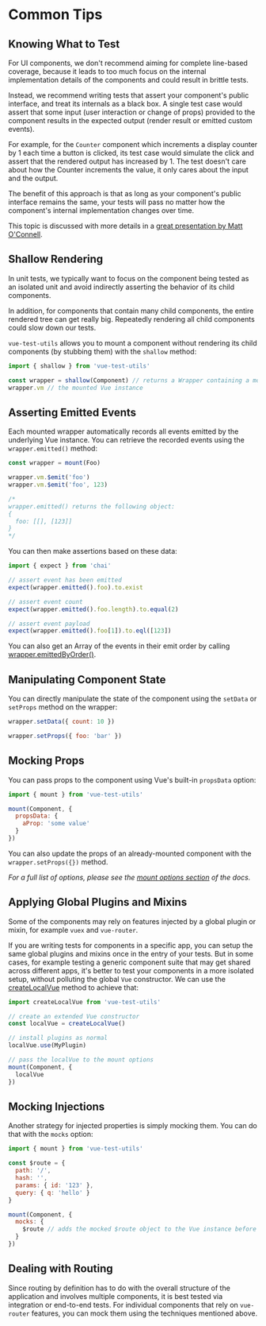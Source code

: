 # Common Tips

## Knowing What to Test

For UI components, we don't recommend aiming for complete line-based coverage, because it leads to too much focus on the internal implementation details of the components and could result in brittle tests.

Instead, we recommend writing tests that assert your component's public interface, and treat its internals as a black box. A single test case would assert that some input (user interaction or change of props) provided to the component results in the expected output (render result or emitted custom events).

For example, for the `Counter` component which increments a display counter by 1 each time a button is clicked, its test case would simulate the click and assert that the rendered output has increased by 1. The test doesn't care about how the Counter increments the value, it only cares about the input and the output.

The benefit of this approach is that as long as your component's public interface remains the same, your tests will pass no matter how the component's internal implementation changes over time.

This topic is discussed with more details in a [great presentation by Matt O'Connell](http://slides.com/mattoconnell/deck#/).

## Shallow Rendering

In unit tests, we typically want to focus on the component being tested as an isolated unit and avoid indirectly asserting the behavior of its child components.

In addition, for components that contain many child components, the entire rendered tree can get really big. Repeatedly rendering all child components could slow down our tests.

`vue-test-utils` allows you to mount a component without rendering its child components (by stubbing them) with the `shallow` method:

```js
import { shallow } from 'vue-test-utils'

const wrapper = shallow(Component) // returns a Wrapper containing a mounted Component instance
wrapper.vm // the mounted Vue instance
```

## Asserting Emitted Events

Each mounted wrapper automatically records all events emitted by the underlying Vue instance. You can retrieve the recorded events using the `wrapper.emitted()` method:

``` js
const wrapper = mount(Foo)

wrapper.vm.$emit('foo')
wrapper.vm.$emit('foo', 123)

/*
wrapper.emitted() returns the following object:
{
  foo: [[], [123]]
}
*/
```

You can then make assertions based on these data:

``` js
import { expect } from 'chai'

// assert event has been emitted
expect(wrapper.emitted().foo).to.exist

// assert event count
expect(wrapper.emitted().foo.length).to.equal(2)

// assert event payload
expect(wrapper.emitted().foo[1]).to.eql([123])
```

You can also get an Array of the events in their emit order by calling [wrapper.emittedByOrder()](../api/emittedByOrder.md).

## Manipulating Component State

You can directly manipulate the state of the component using the `setData` or `setProps` method on the wrapper:

```js
wrapper.setData({ count: 10 })

wrapper.setProps({ foo: 'bar' })
```

## Mocking Props

You can pass props to the component using Vue's built-in `propsData` option:

```js
import { mount } from 'vue-test-utils'

mount(Component, {
  propsData: {
    aProp: 'some value'
  }
})
```

You can also update the props of an already-mounted component with the `wrapper.setProps({})` method.

*For a full list of options, please see the [mount options section](./api/options.md) of the docs.*

## Applying Global Plugins and Mixins

Some of the components may rely on features injected by a global plugin or mixin, for example `vuex` and `vue-router`.

If you are writing tests for components in a specific app, you can setup the same global plugins and mixins once in the entry of your tests. But in some cases, for example testing a generic component suite that may get shared across different apps, it's better to test your components in a more isolated setup, without polluting the global `Vue` constructor. We can use the [createLocalVue](../api/createLocalVue.md) method to achieve that:

``` js
import createLocalVue from 'vue-test-utils'

// create an extended Vue constructor
const localVue = createLocalVue()

// install plugins as normal
localVue.use(MyPlugin)

// pass the localVue to the mount options
mount(Component, {
  localVue
})
```

## Mocking Injections

Another strategy for injected properties is simply mocking them. You can do that with the `mocks` option:

```js
import { mount } from 'vue-test-utils'

const $route = {
  path: '/',
  hash: '',
  params: { id: '123' },
  query: { q: 'hello' }
}

mount(Component, {
  mocks: {
    $route // adds the mocked $route object to the Vue instance before mounting component
  }
})
```

## Dealing with Routing

Since routing by definition has to do with the overall structure of the application and involves multiple components, it is best tested via integration or end-to-end tests. For individual components that rely on `vue-router` features, you can mock them using the techniques mentioned above.
